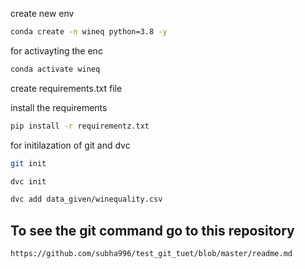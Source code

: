 
create new env
```bash
conda create -n wineq python=3.8 -y
```

for activayting the enc
```bash
conda activate wineq
```

create requirements.txt file

install the requirements
```bash
pip install -r requirementz.txt
```

for initilazation of git and dvc
```bash
git init

dvc init

dvc add data_given/winequality.csv
```

## To see the git command go to this repository 
```bash 
https://github.com/subha996/test_git_tuet/blob/master/readme.md
```

